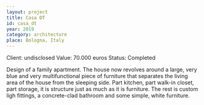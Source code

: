```yaml
---
layout: project
title: Casa DT
id: casa_dt
year: 2019
category: architecture
place: Bologna, Italy
---
```

Client: undisclosed
Value: 70.000 euros 
Status: Completed

Design of a family apartment. The house now revolves around a large, very blue and very multifunctional piece of furniture 
that separates the living area of the house from the sleeping side. Part kitchen, part walk-in closet, part storage, 
it is structure just as much as it is furniture. The rest is custom ligh fittings, a concrete-clad bathroom and some simple, 
white furniture.
